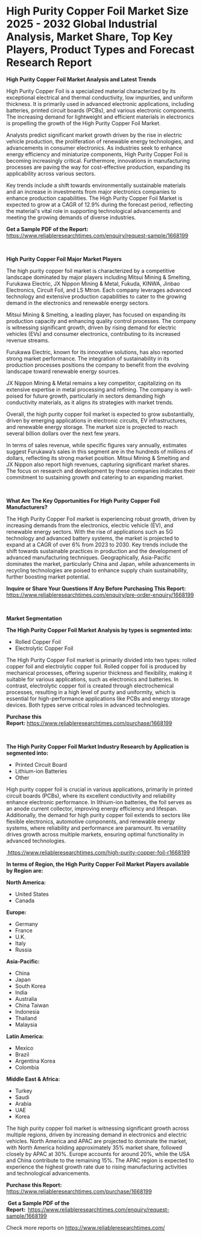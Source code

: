 <p><h1>High Purity Copper Foil Market Size 2025 - 2032 Global Industrial Analysis, Market Share, Top Key Players, Product Types and Forecast Research Report</h1></p><p><strong>High Purity Copper Foil Market Analysis and Latest Trends</strong></p>
<p><p>High Purity Copper Foil is a specialized material characterized by its exceptional electrical and thermal conductivity, low impurities, and uniform thickness. It is primarily used in advanced electronic applications, including batteries, printed circuit boards (PCBs), and various electronic components. The increasing demand for lightweight and efficient materials in electronics is propelling the growth of the High Purity Copper Foil Market.</p><p>Analysts predict significant market growth driven by the rise in electric vehicle production, the proliferation of renewable energy technologies, and advancements in consumer electronics. As industries seek to enhance energy efficiency and miniaturize components, High Purity Copper Foil is becoming increasingly critical. Furthermore, innovations in manufacturing processes are paving the way for cost-effective production, expanding its applicability across various sectors.</p><p>Key trends include a shift towards environmentally sustainable materials and an increase in investments from major electronics companies to enhance production capabilities. The High Purity Copper Foil Market is expected to grow at a CAGR of 12.9% during the forecast period, reflecting the material's vital role in supporting technological advancements and meeting the growing demands of diverse industries.</p></p>
<p><strong>Get a Sample PDF of the Report:&nbsp;</strong> <a href="https://www.reliableresearchtimes.com/enquiry/request-sample/1668199?utm_campaign=2464&utm_medium=2&utm_source=Github&utm_content=ia&utm_term=06032025&utm_id=high-purity-copper-foil">https://www.reliableresearchtimes.com/enquiry/request-sample/1668199</a></p>
<p>&nbsp;</p>
<p><strong>High Purity Copper Foil Major Market Players</strong></p>
<p><p>The high purity copper foil market is characterized by a competitive landscape dominated by major players including Mitsui Mining & Smelting, Furukawa Electric, JX Nippon Mining & Metal, Fukuda, KINWA, Jinbao Electronics, Circuit Foil, and LS Mtron. Each company leverages advanced technology and extensive production capabilities to cater to the growing demand in the electronics and renewable energy sectors.</p><p>Mitsui Mining & Smelting, a leading player, has focused on expanding its production capacity and enhancing quality control processes. The company is witnessing significant growth, driven by rising demand for electric vehicles (EVs) and consumer electronics, contributing to its increased revenue streams. </p><p>Furukawa Electric, known for its innovative solutions, has also reported strong market performance. The integration of sustainability in its production processes positions the company to benefit from the evolving landscape toward renewable energy sources.</p><p>JX Nippon Mining & Metal remains a key competitor, capitalizing on its extensive expertise in metal processing and refining. The company is well-poised for future growth, particularly in sectors demanding high conductivity materials, as it aligns its strategies with market trends.</p><p>Overall, the high purity copper foil market is expected to grow substantially, driven by emerging applications in electronic circuits, EV infrastructures, and renewable energy storage. The market size is projected to reach several billion dollars over the next few years.</p><p>In terms of sales revenue, while specific figures vary annually, estimates suggest Furukawa’s sales in this segment are in the hundreds of millions of dollars, reflecting its strong market position. Mitsui Mining & Smelting and JX Nippon also report high revenues, capturing significant market shares. The focus on research and development by these companies indicates their commitment to sustaining growth and catering to an expanding market.</p></p>
<p>&nbsp;</p>
<p><strong>What Are The Key Opportunities For High Purity Copper Foil Manufacturers?</strong></p>
<p><p>The High Purity Copper Foil market is experiencing robust growth, driven by increasing demands from the electronics, electric vehicle (EV), and renewable energy sectors. With the rise of applications such as 5G technology and advanced battery systems, the market is projected to expand at a CAGR of over 6% from 2023 to 2030. Key trends include the shift towards sustainable practices in production and the development of advanced manufacturing techniques. Geographically, Asia-Pacific dominates the market, particularly China and Japan, while advancements in recycling technologies are poised to enhance supply chain sustainability, further boosting market potential.</p></p>
<p><strong>Inquire or Share Your Questions If Any Before Purchasing This Report:</strong> <a href="https://www.reliableresearchtimes.com/enquiry/pre-order-enquiry/1668199?utm_campaign=2464&utm_medium=2&utm_source=Github&utm_content=ia&utm_term=06032025&utm_id=high-purity-copper-foil">https://www.reliableresearchtimes.com/enquiry/pre-order-enquiry/1668199</a></p>
<p>&nbsp;</p>
<p><strong>Market Segmentation</strong></p>
<p><strong>The High Purity Copper Foil Market Analysis by types is segmented into:</strong></p>
<p><ul><li>Rolled Copper Foil</li><li>Electrolytic Copper Foil</li></ul></p>
<p><p>The High Purity Copper Foil market is primarily divided into two types: rolled copper foil and electrolytic copper foil. Rolled copper foil is produced by mechanical processes, offering superior thickness and flexibility, making it suitable for various applications, such as electronics and batteries. In contrast, electrolytic copper foil is created through electrochemical processes, resulting in a high level of purity and uniformity, which is essential for high-performance applications like PCBs and energy storage devices. Both types serve critical roles in advanced technologies.</p></p>
<p><strong>Purchase this Report:&nbsp;</strong><a href="https://www.reliableresearchtimes.com/purchase/1668199?utm_campaign=2464&utm_medium=2&utm_source=Github&utm_content=ia&utm_term=06032025&utm_id=high-purity-copper-foil">https://www.reliableresearchtimes.com/purchase/1668199</a></p>
<p>&nbsp;</p>
<p><strong>The High Purity Copper Foil Market Industry Research by Application is segmented into:</strong></p>
<p><ul><li>Printed Circuit Board</li><li>Lithium-ion Batteries</li><li>Other</li></ul></p>
<p><p>High purity copper foil is crucial in various applications, primarily in printed circuit boards (PCBs), where its excellent conductivity and reliability enhance electronic performance. In lithium-ion batteries, the foil serves as an anode current collector, improving energy efficiency and lifespan. Additionally, the demand for high purity copper foil extends to sectors like flexible electronics, automotive components, and renewable energy systems, where reliability and performance are paramount. Its versatility drives growth across multiple markets, ensuring optimal functionality in advanced technologies.</p></p>
<p><a href="https://www.reliableresearchtimes.com/high-purity-copper-foil-r1668199?utm_campaign=2464&utm_medium=2&utm_source=Github&utm_content=ia&utm_term=06032025&utm_id=high-purity-copper-foil">&nbsp;https://www.reliableresearchtimes.com/high-purity-copper-foil-r1668199</a></p>
<p><strong>In terms of Region, the High Purity Copper Foil Market Players available by Region are:</strong></p>
<p>
    <p> <strong> North America: </strong>
        <ul>
            <li>United States</li>
            <li>Canada</li>
        </ul>
        </p> 
    <p> <strong> Europe: </strong>
        <ul>
            <li>Germany</li>
            <li>France</li>
            <li>U.K.</li>
            <li>Italy</li>
            <li>Russia</li>
        </ul>
        </p> 
    <p> <strong> Asia-Pacific: </strong>
        <ul>
            <li>China</li>
            <li>Japan</li>
            <li>South Korea</li>
            <li>India</li>
            <li>Australia</li>
            <li>China Taiwan</li>
            <li>Indonesia</li>
            <li>Thailand</li>
            <li>Malaysia</li>
        </ul>
        </p> 
    <p> <strong> Latin America: </strong>
        <ul>
            <li>Mexico</li>
            <li>Brazil</li>
            <li>Argentina Korea</li>
            <li>Colombia</li>
        </ul>
        </p> 
    <p> <strong> Middle East & Africa: </strong>
        <ul>
            <li>Turkey</li>
            <li>Saudi</li>
            <li>Arabia</li>
            <li>UAE</li>
            <li>Korea</li>
        </ul>
    </p>
    </p>
<p><p>The high purity copper foil market is witnessing significant growth across multiple regions, driven by increasing demand in electronics and electric vehicles. North America and APAC are projected to dominate the market, with North America holding approximately 35% market share, followed closely by APAC at 30%. Europe accounts for around 20%, while the USA and China contribute to the remaining 15%. The APAC region is expected to experience the highest growth rate due to rising manufacturing activities and technological advancements.</p></p>
<p><strong>Purchase this Report: </strong><a href="https://www.reliableresearchtimes.com/purchase/1668199?utm_campaign=2464&utm_medium=2&utm_source=Github&utm_content=ia&utm_term=06032025&utm_id=high-purity-copper-foil">https://www.reliableresearchtimes.com/purchase/1668199</a></p>
<p>&nbsp;<strong>Get a Sample PDF of the Report:&nbsp;&nbsp;</strong><a href="https://www.reliableresearchtimes.com/enquiry/request-sample/1668199?utm_campaign=2464&utm_medium=2&utm_source=Github&utm_content=ia&utm_term=06032025&utm_id=high-purity-copper-foil">https://www.reliableresearchtimes.com/enquiry/request-sample/1668199</a></p>
<p><strong></strong></p>
<p>Check more reports on <a href="https://www.reliableresearchtimes.com/?utm_campaign=2464&utm_medium=2&utm_source=Github&utm_content=ia&utm_term=06032025&utm_id=high-purity-copper-foil">https://www.reliableresearchtimes.com/</a></p>